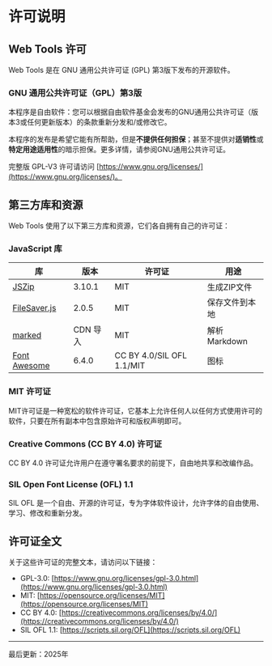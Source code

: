 # 许可说明

## Web Tools 许可

Web Tools 是在 GNU 通用公共许可证 (GPL) 第3版下发布的开源软件。

### GNU 通用公共许可证（GPL）第3版

本程序是自由软件：您可以根据自由软件基金会发布的GNU通用公共许可证（版本3或任何更新版本）的条款重新分发和/或修改它。

本程序的发布是希望它能有所帮助，但是**不提供任何担保**；甚至不提供对**适销性**或**特定用途适用性**的暗示担保。更多详情，请参阅GNU通用公共许可证。

完整版 GPL-V3 许可请访问 [https://www.gnu.org/licenses/](https://www.gnu.org/licenses/)。

## 第三方库和资源

Web Tools 使用了以下第三方库和资源，它们各自拥有自己的许可证：

### JavaScript 库

| 库 | 版本 | 许可证 | 用途 |
|---|---|---|---|
| [JSZip](https://stuk.github.io/jszip/) | 3.10.1 | MIT | 生成ZIP文件 |
| [FileSaver.js](https://github.com/eligrey/FileSaver.js) | 2.0.5 | MIT | 保存文件到本地 |
| [marked](https://marked.js.org/) | CDN 导入 | MIT | 解析Markdown |
| [Font Awesome](https://fontawesome.com/) | 6.4.0 | CC BY 4.0/SIL OFL 1.1/MIT | 图标 |

### MIT 许可证

MIT许可证是一种宽松的软件许可证，它基本上允许任何人以任何方式使用许可的软件，只要在所有副本中包含原始许可和版权声明即可。

### Creative Commons (CC BY 4.0) 许可证

CC BY 4.0 许可证允许用户在遵守署名要求的前提下，自由地共享和改编作品。

### SIL Open Font License (OFL) 1.1

SIL OFL 是一个自由、开源的许可证，专为字体软件设计，允许字体的自由使用、学习、修改和重新分发。

## 许可证全文

关于这些许可证的完整文本，请访问以下链接：

- GPL-3.0: [https://www.gnu.org/licenses/gpl-3.0.html](https://www.gnu.org/licenses/gpl-3.0.html)
- MIT: [https://opensource.org/licenses/MIT](https://opensource.org/licenses/MIT)
- CC BY 4.0: [https://creativecommons.org/licenses/by/4.0/](https://creativecommons.org/licenses/by/4.0/)
- SIL OFL 1.1: [https://scripts.sil.org/OFL](https://scripts.sil.org/OFL)

---

最后更新：2025年 